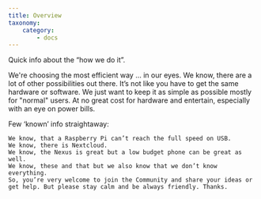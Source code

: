 ```yaml
---
title: Overview
taxonomy:
    category:
        - docs
---
```


Quick info about the “how we do it”.

We're choosing the most efficient way ... in our eyes. We know, there are a lot of other possibilities out there. It’s not like you have to get the same hardware or software. We just want to keep it as simple as possible mostly for "normal" users. At no great cost for hardware and entertain, especially with an eye on power bills.

Few ‘known’ info straightaway:

    We know, that a Raspberry Pi can’t reach the full speed on USB.
    We know, there is Nextcloud.
    We know, the Nexus is great but a low budget phone can be great as well.
    We know, these and that but we also know that we don’t know everything.
    So, you’re very welcome to join the Community and share your ideas or get help. But please stay calm and be always friendly. Thanks.
